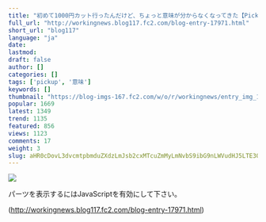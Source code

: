 ```yaml
---
title: "初めて1000円カット行ったんだけど、ちょっと意味が分からなくなってきた【Pickup：2017.9.10】"
full_url: "http://workingnews.blog117.fc2.com/blog-entry-17971.html"
short_url: "blog117"
language: "ja"
date: 
lastmod: 
draft: false
author: []
categories: []
tags: ['pickup', '意味']
keywords: []
thumbnail: "https://blog-imgs-167.fc2.com/w/o/r/workingnews/entry_img_17971.jpg"
popular: 1669
latest: 1349
trend: 1135
featured: 856
views: 1123
comments: 17
weight: 3
slug: aHR0cDovL3dvcmtpbmduZXdzLmJsb2cxMTcuZmMyLmNvbS9ibG9nLWVudHJ5LTE3OTcxLmh0bWw=
---
```


![](https://blog-imgs-167.fc2.com/w/o/r/workingnews/entry_img_17971.jpg)

<div><p> </p> <p class='plugin-freearea'> パーツを表示するにはJavaScriptを有効にして下さい。 </p><p id='i2i-15a675c9be31438acfd-wrap'> </p> <p> </p> </div>

(http://workingnews.blog117.fc2.com/blog-entry-17971.html)
